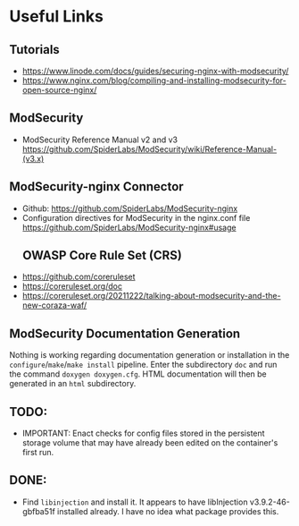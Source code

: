 # Useful Links
## Tutorials
* https://www.linode.com/docs/guides/securing-nginx-with-modsecurity/
* https://www.nginx.com/blog/compiling-and-installing-modsecurity-for-open-source-nginx/

## ModSecurity
* ModSecurity Reference Manual v2 and v3 https://github.com/SpiderLabs/ModSecurity/wiki/Reference-Manual-(v3.x)

## ModSecurity-nginx Connector
* Github: https://github.com/SpiderLabs/ModSecurity-nginx
* Configuration directives for ModSecurity in the nginx.conf file https://github.com/SpiderLabs/ModSecurity-nginx#usage
  ## OWASP Core Rule Set (CRS)
* https://github.com/coreruleset
* https://coreruleset.org/doc
* https://coreruleset.org/20211222/talking-about-modsecurity-and-the-new-coraza-waf/

## ModSecurity Documentation Generation
Nothing is working regarding documentation generation or installation in the `configure`/`make`/`make install` pipeline. 
Enter the subdirectory `doc` and run the command `doxygen doxygen.cfg`. HTML documentation will then be generated in an `html` subdirectory.

## TODO:
- IMPORTANT: Enact checks for config files stored in the persistent storage volume that may have already been edited on the container's first run. 
## DONE:
- Find `libinjection` and install it. It appears to have libInjection v3.9.2-46-gbfba51f installed already. I have no idea what package provides this.